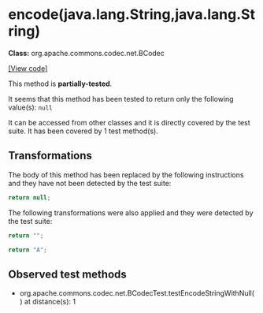 # encode(java.lang.String,java.lang.String)

**Class:** org.apache.commons.codec.net.BCodec

[[View code]](https://github.com/apache/commons-codec/blob/588602694fa1d19e433f9e2705aed9ccb0b404ba/src/main/java//org/apache/commons/codec/net/BCodec.java#L138)

This method is **partially-tested**.

It seems that this method has been tested to return only the following value(s): `null`


It can be accessed from other classes and it is directly covered by the test suite. 
It has been covered by 1 test method(s).

## Transformations


The body of this method has been replaced by the following instructions and they have not been detected by the test suite:

```Java
return null;
```

The following transformations were also applied and they were detected by the test suite:

```Java
return "";
```

```Java
return "A";
```





## Observed test methods

* org.apache.commons.codec.net.BCodecTest.testEncodeStringWithNull() at distance(s): 1

